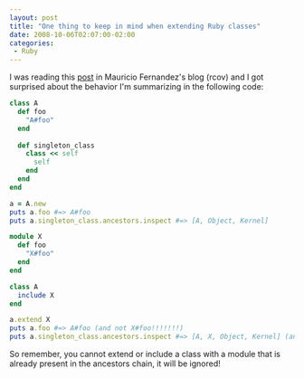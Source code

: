 ```yaml
---
layout: post
title: "One thing to keep in mind when extending Ruby classes"
date: 2008-10-06T02:07:00-02:00
categories:
 - Ruby
---
```

I was reading this [post](http://eigenclass.org/hiki/class+hierarchy+introspection+evil.rb) in Mauricio Fernandez's blog (rcov) and I got surprised about the behavior I'm summarizing in the following code:

```ruby
class A
  def foo
    "A#foo"
  end
  
  def singleton_class
    class << self
      self
    end
  end
end

a = A.new
puts a.foo #=> A#foo
puts a.singleton_class.ancestors.inspect #=> [A, Object, Kernel]

module X
  def foo
    "X#foo"
  end
end

class A
  include X
end

a.extend X
puts a.foo #=> A#foo (and not X#foo!!!!!!!)
puts a.singleton_class.ancestors.inspect #=> [A, X, Object, Kernel] (and not [X, A, X, Object, Kernel])
```

So remember, you cannot extend or include a class with a module that is already present in the ancestors chain, it will be ignored!
